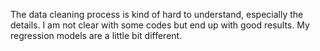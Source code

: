 The data cleaning process is kind of hard to understand, especially the details.
I am not clear with some codes but end up with good results.
My regression models are a little bit different.
